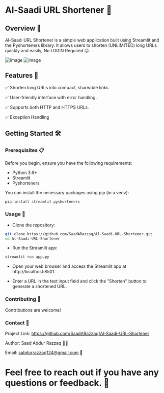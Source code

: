 # Al-Saadi URL Shortener 🚀

## Overview 📖

Al-Saadi URL Shortener is a simple web application built using Streamlit and the Pyshorteners library. It allows users to shorten (UNLIMITED) long URLs quickly and easily, No LOGIN Required 😉.

![image](https://github.com/SaadARazzaq/Al-Saadi-URL-shortner/assets/123338307/e251bffc-f4ba-4cf7-aeee-b75d06186597)
![image](https://github.com/SaadARazzaq/Al-Saadi-URL-shortner/assets/123338307/71aa5b32-22a6-401f-9a06-e523f3ed25cd)

## Features 🌟

✅ Shorten long URLs into compact, shareable links.

✅ User-friendly interface with error handling.

✅ Supports both HTTP and HTTPS URLs.

✅ Exception Handling

## Getting Started 🛠️

### Prerequisites 📋

Before you begin, ensure you have the following requirements:

- Python 3.6+
- Streamlit
- Pyshorteners

You can install the necessary packages using pip (in a venv):

```bash
pip install streamlit pyshorteners
```

### Usage 🚀

- Clone the repository:

```bash
git clone https://github.com/SaadARazzaq/Al-Saadi-URL-Shortener.git
cd Al-Saadi-URL-Shortener
```

- Run the Streamlit app:

 ```bash
streamlit run app.py
```

- Open your web browser and access the Streamlit app at http://localhost:8501.

- Enter a URL in the text input field and click the "Shorten" button to generate a shortened URL.

### Contributing 🤝

Contributions are welcome! 

### Contact 📧

Project Link: https://github.com/SaadARazzaq/Al-Saadi-URL-Shortener

Author: Saad Abdur Razzaq 🧑‍💻

Email: sabdurrazzaq124@gmail.com 📧

# Feel free to reach out if you have any questions or feedback. 🙂
